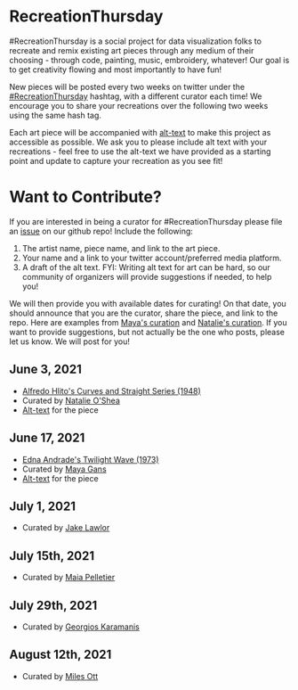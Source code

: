 # RecreationThursday

\#RecreationThursday is a social project for data visualization folks to recreate and remix existing art pieces through any medium of their choosing - through code, painting, music, embroidery, whatever! Our goal is to get creativity flowing and most importantly to have fun!

New pieces will be posted every two weeks on twitter under the [#RecreationThursday](https://twitter.com/hashtag/RecreationThursday) hashtag, with a different curator each time! We encourage you to share your recreations over the following two weeks using the same hash tag.

Each art piece will be accompanied with [alt-text](https://help.twitter.com/en/using-twitter/picture-descriptions) to make this project as accessible as possible. We ask you to please include alt text with your recreations - feel free to use the alt-text we have provided as a starting point and update to capture your recreation as you see fit!

# Want to Contribute?
If you are interested in being a curator for #RecreationThursday please file an [issue](https://github.com/sharlagelfand/RecreationThursday/issues) on our github repo! Include the following:

1. The artist name, piece name, and link to the art piece.
2. Your name and a link to your twitter account/preferred media platform. 
3. A draft of the alt text. FYI: Writing alt text for art can be hard, so our community of organizers will provide suggestions if needed, to help you!

We will then provide you with available dates for curating! On that date, you should announce that you are the curator, share the piece, and link to the repo. Here are examples from [Maya's curation](https://twitter.com/Mayacelium/status/1405503706653597698) and [Natalie's curation](https://twitter.com/_natalie_oshea/status/1400526683170541570). If you want to provide suggestions, but not actually be the one who posts, please let us know. We will post for you!


## June 3, 2021

* [Alfredo Hlito's Curves and Straight Series (1948)](https://www.moma.org/collection/works/205953)
* Curated by [Natalie O'Shea](https://twitter.com/_natalie_oshea)
* [Alt-text](https://github.com/sharlagelfand/RecreationThursday/blob/main/2021-06-03/alt_text.md) for the piece

## June 17, 2021

* [Edna Andrade's Twilight Wave (1973)](https://www.locksgallery.com/exhibitions/edna-andrade-symmetries)
* Curated by [Maya Gans](https://twitter.com/Mayacelium)
* [Alt-text](https://github.com/sharlagelfand/RecreationThursday/blob/main/2021-06-17/alt_text.md) for the piece

## July 1, 2021

* Curated by [Jake Lawlor](https://twitter.com/Jake_Lawlor1)

## July 15th, 2021

* Curated by [Maia Pelletier](https://twitter.com/MaiaPelletier)

## July 29th, 2021

* Curated by [Georgios Karamanis](https://twitter.com/geokaramanis)

## August 12th, 2021

* Curated by [Miles Ott](https://twitter.com/Miles_Ott)
